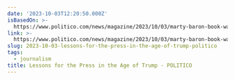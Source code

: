```yaml
---
date: '2023-10-03T12:20:50.000Z'
isBasedOn: >-
  https://www.politico.com/news/magazine/2023/10/03/marty-baron-book-washington-post-00119508
link: >-
  https://www.politico.com/news/magazine/2023/10/03/marty-baron-book-washington-post-00119508
slug: 2023-10-03-lessons-for-the-press-in-the-age-of-trump-politico
tags:
  - journalism
title: Lessons for the Press in the Age of Trump - POLITICO
---
```


